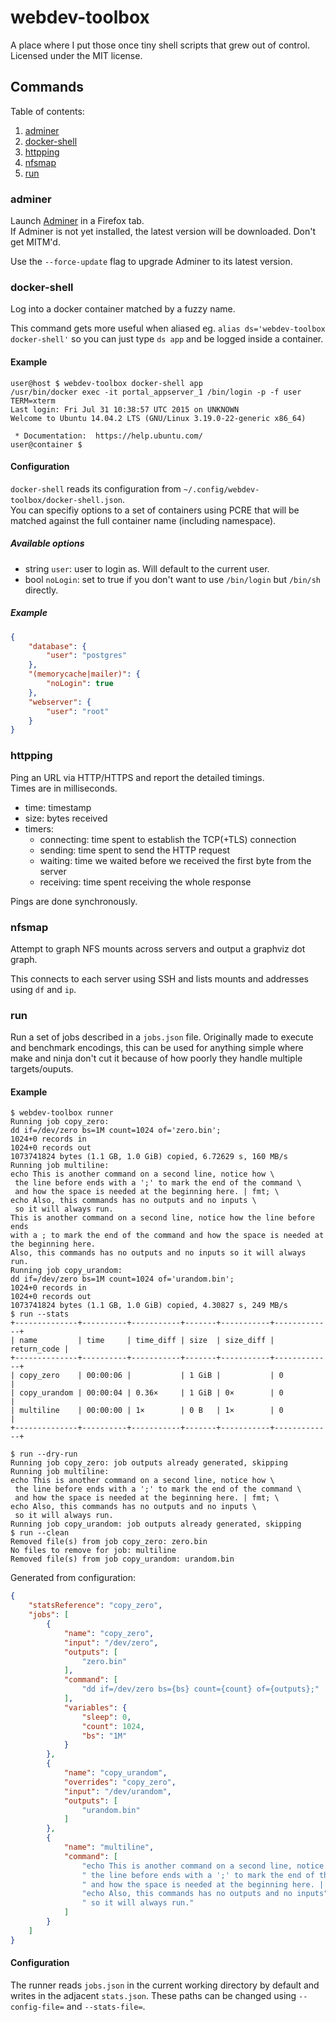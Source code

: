 # webdev-toolbox
A place where I put those once tiny shell scripts that grew out of control.  
Licensed under the MIT license.

## Commands
Table of contents:

1. [adminer](#adminer)
2. [docker-shell](#docker-shell)
3. [httpping](#httping)
4. [nfsmap](#nfsmap)
5. [run](#run)

### adminer
Launch [Adminer](https://github.com/vrana/adminer) in a Firefox tab.  
If Adminer is not yet installed, the latest version will be downloaded. Don't
get MITM'd.

Use the `--force-update` flag to upgrade Adminer to its latest version.

### docker-shell
Log into a docker container matched by a fuzzy name.

This command gets more useful when aliased eg. `alias ds='webdev-toolbox
docker-shell'` so you can just type `ds app` and be logged inside a container.

#### Example
```shell
user@host $ webdev-toolbox docker-shell app
/usr/bin/docker exec -it portal_appserver_1 /bin/login -p -f user TERM=xterm
Last login: Fri Jul 31 10:38:57 UTC 2015 on UNKNOWN
Welcome to Ubuntu 14.04.2 LTS (GNU/Linux 3.19.0-22-generic x86_64)

 * Documentation:  https://help.ubuntu.com/
user@container $
```

#### Configuration
`docker-shell` reads its configuration from `~/.config/webdev-toolbox/docker-shell.json`.  
You can specifiy options to a set of containers using PCRE that will be matched
against the full container name (including namespace).

##### Available options
  * string `user`: user to login as. Will default to the current user.
  * bool `noLogin`: set to true if you don't want to use `/bin/login` but
    `/bin/sh` directly.

##### Example
```json
{
    "database": {
        "user": "postgres"
    },
    "(memorycache|mailer)": {
        "noLogin": true
    },
    "webserver": {
        "user": "root"
    }
}
```

### httpping
Ping an URL via HTTP/HTTPS and report the detailed timings.  
Times are in milliseconds.

  * time: timestamp
  * size: bytes received
  * timers:
    * connecting: time spent to establish the TCP(+TLS) connection
    * sending: time spent to send the HTTP request
    * waiting: time we waited before we received the first byte from the server
    * receiving: time spent receiving the whole response

Pings are done synchronously.

### nfsmap
Attempt to graph NFS mounts across servers and output a graphviz dot graph.

This connects to each server using SSH and lists mounts and addresses using
`df` and `ip`.

### run
Run a set of jobs described in a `jobs.json` file. Originally made to execute
and benchmark encodings, this can be used for anything simple where make and
ninja don't cut it because of how poorly they handle multiple targets/ouputs.

#### Example
```
$ webdev-toolbox runner
Running job copy_zero: 
dd if=/dev/zero bs=1M count=1024 of='zero.bin';
1024+0 records in
1024+0 records out
1073741824 bytes (1.1 GB, 1.0 GiB) copied, 6.72629 s, 160 MB/s
Running job multiline: 
echo This is another command on a second line, notice how \
 the line before ends with a ';' to mark the end of the command \
 and how the space is needed at the beginning here. | fmt; \
echo Also, this commands has no outputs and no inputs \
 so it will always run.
This is another command on a second line, notice how the line before ends
with a ; to mark the end of the command and how the space is needed at
the beginning here.
Also, this commands has no outputs and no inputs so it will always run.
Running job copy_urandom: 
dd if=/dev/zero bs=1M count=1024 of='urandom.bin';
1024+0 records in
1024+0 records out
1073741824 bytes (1.1 GB, 1.0 GiB) copied, 4.30827 s, 249 MB/s
$ run --stats
+--------------+----------+-----------+-------+-----------+-------------+
| name         | time     | time_diff | size  | size_diff | return_code |
+--------------+----------+-----------+-------+-----------+-------------+
| copy_zero    | 00:00:06 |           | 1 GiB |           | 0           |
| copy_urandom | 00:00:04 | 0.36×     | 1 GiB | 0×        | 0           |
| multiline    | 00:00:00 | 1×        | 0 B   | 1×        | 0           |
+--------------+----------+-----------+-------+-----------+-------------+

$ run --dry-run
Running job copy_zero: job outputs already generated, skipping
Running job multiline: 
echo This is another command on a second line, notice how \
 the line before ends with a ';' to mark the end of the command \
 and how the space is needed at the beginning here. | fmt; \
echo Also, this commands has no outputs and no inputs \
 so it will always run.
Running job copy_urandom: job outputs already generated, skipping
$ run --clean
Removed file(s) from job copy_zero: zero.bin
No files to remove for job: multiline
Removed file(s) from job copy_urandom: urandom.bin
```

Generated from configuration:
```json
{
    "statsReference": "copy_zero",
    "jobs": [
        {
            "name": "copy_zero",
            "input": "/dev/zero",
            "outputs": [
                "zero.bin"
            ],
            "command": [
                "dd if=/dev/zero bs={bs} count={count} of={outputs};"
            ],
            "variables": {
                "sleep": 0,
                "count": 1024,
                "bs": "1M"
            }
        },
        {
            "name": "copy_urandom",
            "overrides": "copy_zero",
            "input": "/dev/urandom",
            "outputs": [
                "urandom.bin"
            ]
        },
        {
            "name": "multiline",
            "command": [
                "echo This is another command on a second line, notice how",
                " the line before ends with a ';' to mark the end of the command",
                " and how the space is needed at the beginning here. | fmt;",
                "echo Also, this commands has no outputs and no inputs",
                " so it will always run."
            ]
        }
    ]
}
```

#### Configuration
The runner reads `jobs.json` in the current working directory by default and
writes in the adjacent `stats.json`. These paths can be changed using
`--config-file=` and `--stats-file=`.
